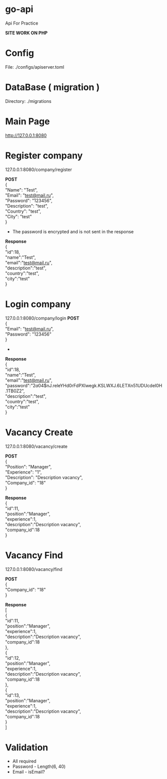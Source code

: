 # go-api
Api For Practice

<b> SITE WORK ON PHP </b>

# Config
File: ./configs/apiserver.toml

# DataBase ( migration )
Directory: ./migrations

# Main Page
http://127.0.0.1:8080

# Register company 
127.0.0.1:8080/company/register

<b>POST</b><br>
{<br>
    "Name":      "Test",<br>
	"Email":       "test@mail.ru",<br>
	"Password":    "123456",<br>
	"Description": "test",<br>
	"Country":     "test",<br>
	"City":        "test"<br>
}

* The password is encrypted and is not sent in the response

<b>Response</b><br>
{<br>
    "id":18,<br>
    "name":"Test",<br>
    "email":"test@mail.ru",<br>
    "description":"test",<br>
    "country":"test",<br>
    "city":"test"<br>
}

# Login company
127.0.0.1:8080/company/login
<b>POST</b><br>
{<br>
	"Email":       "test@mail.ru",<br>
	"Password":    "123456"<br>
}

* 

<b>Response</b><br>
{<br>
"id":18,<br>
"name":"Test",<br>
"email":"test@mail.ru",<br>
"password":"$2a$04$nJ.releYHd0rFdPXIwegk.KSLWXJ.6LETXn51UDUcdeI0H.1TB0Z2",<br>
"description":"test",<br>
"country":"test",<br>
"city":"test"<br>
}

# Vacancy Create
127.0.0.1:8080/vacancy/create

<b>POST</b><br>
{<br>
    "Position":     "Manager",<br>
	"Experience":   "1",<br>
	"Description":  "Description vacancy",<br>
    "Company_id":   "18"<br>
}

<b>Response</b><br>
{<br>
    "id":11,<br>
    "position":"Manager",<br>
    "experience":1,<br>
    "description":"Description vacancy",<br>
    "company_id":18<br>
}

# Vacancy Find

127.0.0.1:8080/vacancy/find

<b>POST</b><br>
{<br>
    "Company_id":   "18"<br>
}


<b>Response</b><br>
[<br>
{<br>
    "id":11,<br>
    "position":"Manager",<br>
    "experience":1,<br>
    "description":"Description vacancy",<br>
    "company_id":18<br>
},<br>
{<br>
    "id":12,<br>
    "position":"Manager",<br>
    "experience":1,<br>
    "description":"Description vacancy",<br>
    "company_id":18<br>
},<br>
{<br>
    "id":13,<br>
    "position":"Manager",<br>
    "experience":1,<br>
    "description":"Description vacancy",<br>
    "company_id":18<br>
    }<br>
]

# Validation 
 * All required
 * Password - Length(6, 40)
 * Email - isEmail?
